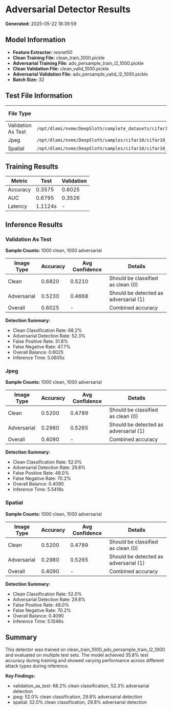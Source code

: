 # Adversarial Detector Results

**Generated:** 2025-05-22 18:39:59

## Model Information

- **Feature Extractor:** resnet50
- **Clean Training File:** clean_train_1000.pickle
- **Adversarial Training File:** adv_persample_train_l2_1000.pickle
- **Clean Validation File:** clean_valid_1000.pickle
- **Adversarial Validation File:** adv_persample_valid_l2_1000.pickle
- **Batch Size:** 32

## Test File Information

| File Type | Clean Path | Adv Path | Exists | Total Images |
|-----------|------------|----------|--------|-------------|
| Validation As Test | `/opt/dlami/nvme/DeepSloth/complete_datasets/cifar10/cifar10_vgg16bn_sdn_ic_only_1000samples/clean_valid_1000.pickle` | `/opt/dlami/nvme/DeepSloth/complete_datasets/cifar10/cifar10_vgg16bn_sdn_ic_only_1000samples/adv_persample_valid_l2_1000.pickle` | ✓/✓ | 2000 |
| Jpeg | `/opt/dlami/nvme/DeepSloth/samples/cifar10/cifar10_vgg16bn_sdn_ic_only/jpeg/ours_l2_clean.pickle` | `/opt/dlami/nvme/DeepSloth/samples/cifar10/cifar10_vgg16bn_sdn_ic_only/spatial/ours_l2_persample.pickle` | ✓/✓ | 20000 |
| Spatial | `/opt/dlami/nvme/DeepSloth/samples/cifar10/cifar10_vgg16bn_sdn_ic_only/jpeg/ours_l2_clean.pickle` | `/opt/dlami/nvme/DeepSloth/samples/cifar10/cifar10_vgg16bn_sdn_ic_only/spatial/ours_l2_persample.pickle` | ✓/✓ | 20000 |

## Training Results

| Metric | Test | Validation |
|--------|------|------------|
| Accuracy | 0.3575 | 0.6025 |
| AUC | 0.6795 | 0.3526 |
| Latency | 1.1124s | - |

## Inference Results

### Validation As Test

**Sample Counts:** 1000 clean, 1000 adversarial

| Image Type | Accuracy | Avg Confidence | Details |
|------------|----------|----------------|----------|
| Clean | 0.6820 | 0.5210 | Should be classified as clean (0) |
| Adversarial | 0.5230 | 0.4668 | Should be detected as adversarial (1) |
| Overall | 0.6025 | - | Combined accuracy |

**Detection Summary:**
- Clean Classification Rate: 68.2%
- Adversarial Detection Rate: 52.3%
- False Positive Rate: 31.8%
- False Negative Rate: 47.7%
- Overall Balance: 0.6025
- Inference Time: 5.0605s

### Jpeg

**Sample Counts:** 1000 clean, 1000 adversarial

| Image Type | Accuracy | Avg Confidence | Details |
|------------|----------|----------------|----------|
| Clean | 0.5200 | 0.4789 | Should be classified as clean (0) |
| Adversarial | 0.2980 | 0.5265 | Should be detected as adversarial (1) |
| Overall | 0.4090 | - | Combined accuracy |

**Detection Summary:**
- Clean Classification Rate: 52.0%
- Adversarial Detection Rate: 29.8%
- False Positive Rate: 48.0%
- False Negative Rate: 70.2%
- Overall Balance: 0.4090
- Inference Time: 5.5418s

### Spatial

**Sample Counts:** 1000 clean, 1000 adversarial

| Image Type | Accuracy | Avg Confidence | Details |
|------------|----------|----------------|----------|
| Clean | 0.5200 | 0.4789 | Should be classified as clean (0) |
| Adversarial | 0.2980 | 0.5265 | Should be detected as adversarial (1) |
| Overall | 0.4090 | - | Combined accuracy |

**Detection Summary:**
- Clean Classification Rate: 52.0%
- Adversarial Detection Rate: 29.8%
- False Positive Rate: 48.0%
- False Negative Rate: 70.2%
- Overall Balance: 0.4090
- Inference Time: 5.1046s

## Summary

This detector was trained on clean_train_1000_adv_persample_train_l2_1000 and evaluated on multiple test sets. The model achieved 35.8% test accuracy during training and showed varying performance across different attack types during inference.

**Key Findings:**
- validation_as_test: 68.2% clean classification, 52.3% adversarial detection
- jpeg: 52.0% clean classification, 29.8% adversarial detection
- spatial: 52.0% clean classification, 29.8% adversarial detection
